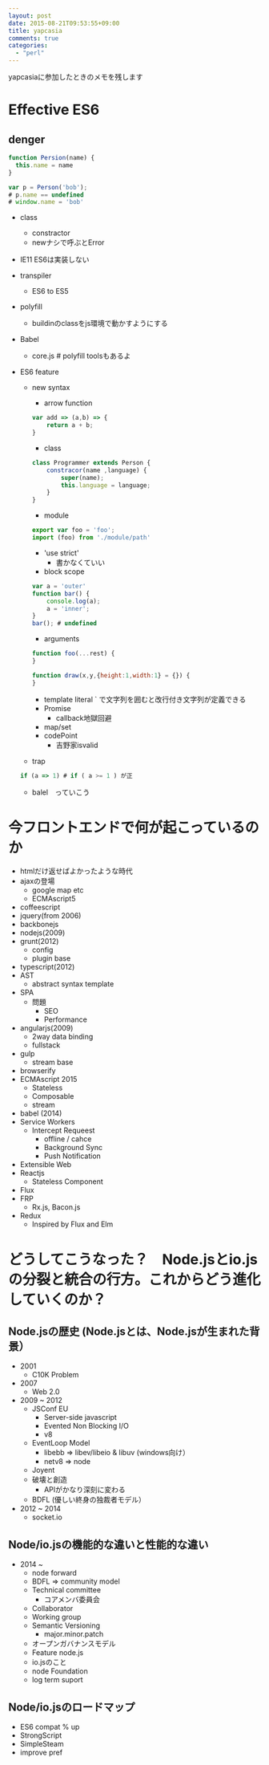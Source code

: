 ```yaml
---
layout: post
date: 2015-08-21T09:53:55+09:00
title: yapcasia
comments: true
categories:
  - "perl"
---
```


yapcasiaに参加したときのメモを残します

# Effective ES6

## denger

```javascript
function Persion(name) {
  this.name = name
}

var p = Person('bob');
# p.name == undefined
# window.name = 'bob'
```

- class
  - constractor
  - newナシで呼ぶとError
- IE11 ES6は実装しない
- transpiler
  - ES6 to ES5
- polyfill
  - buildinのclassをjs環境で動かすようにする
- Babel
  - core.js # polyfill toolsもあるよ

- ES6 feature
  - new syntax
    - arrow function
    ```javascript
    var add => (a,b) => {
        return a + b;
    }
    ```

    - class

    ```javascript
    class Programmer extends Person {
        constracor(name ,language) {
            super(name);
            this.language = language;
        }
    }
    ```

    - module

    ```javascript
    export var foo = 'foo';
    import (foo) from './module/path'
    ```

    - 'use strict'
      - 書かなくていい
    - block scope

    ```javascript
    var a = 'outer'
    function bar() {
        console.log(a);
        a = 'inner';
    }
    bar(); # undefined
    ```

    - arguments

    ```javascript
    function foo(...rest) {
    }
    ```
    ```javascript
    function draw(x,y,{height:1,width:1} = {}) {
    }
    ```

    - template literal
      \` で文字列を囲むと改行付き文字列が定義できる
    - Promise
      - callback地獄回避
    - map/set
    - codePoint
      - 吉野家isvalid
  - trap

  ```javascript
  if (a => 1) # if ( a >= 1 ) が正
  ```
  - balel　っていこう

# 今フロントエンドで何が起こっているのか

- htmlだけ返せばよかったような時代
- ajaxの登場
  - google map etc
  - ECMAscript5
- coffeescript
- jquery(from 2006)
- backbonejs
- nodejs(2009)
- grunt(2012)
  - config
  - plugin base
- typescript(2012)
- AST
  - abstract syntax template
- SPA
  - 問題
    - SEO
    - Performance
- angularjs(2009)
  - 2way data binding
  - fullstack
- gulp
  - stream base
- browserify
- ECMAscript 2015
  - Stateless
  - Composable
  - stream
- babel (2014)
- Service Workers
  - Intercept Requeest
    - offline / cahce
    - Background Sync
    - Push Notification
- Extensible Web
- Reactjs
  - Stateless Component
- Flux
- FRP
  - Rx.js, Bacon.js
- Redux
  - Inspired by Flux and Elm

# どうしてこうなった？　Node.jsとio.jsの分裂と統合の行方。これからどう進化していくのか？

## Node.jsの歴史 (Node.jsとは、Node.jsが生まれた背景）

- 2001
  - C10K Problem
- 2007
  - Web 2.0
- 2009 ~ 2012
  - JSConf EU
    - Server-side javascript
    - Evented Non Blocking I/O
    - v8
  - EventLoop Model
    - libebb => libev/libeio & libuv (windows向け）
    - netv8 => node
  - Joyent
  - 破壊と創造
    - APIがかなり深刻に変わる
  - BDFL (優しい終身の独裁者モデル）
- 2012 ~ 2014
  - socket.io

## Node/io.jsの機能的な違いと性能的な違い

- 2014 ~
  - node forward
  - BDFL => community model
  - Technical committee
    - コアメンバ委員会
  - Collaborator
  - Working group
  - Semantic Versioning
    - major.minor.patch
  - オープンガバナンスモデル
  - Feature node.js
  - io.jsのこと
  - node Foundation
  - log term suport

## Node/io.jsのロードマップ

- ES6 compat % up
- StrongScript
- SimpleSteam
- improve pref
